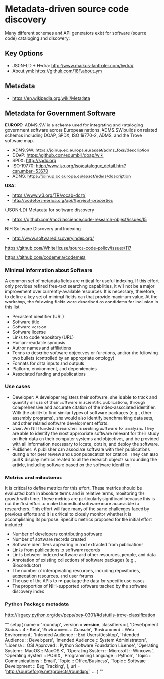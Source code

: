 # Metadata-driven source code discovery

Many different schemes and API generators exist for software (source code) cataloging and discovery:


## Key Options
* JSON-LD +  Hydra:  http://www.markus-lanthaler.com/hydra/
* About.yml:  https://github.com/18F/about_yml



## Metadata
* https://en.wikipedia.org/wiki/Metadata



## Metadata for Government Software

__EUROPE:__  ADMS.SW is a scheme used for integrating and cataloging government software across European nations. ADMS.SW builds on related schemas including DOAP, SPDX, ISO 19770-2, ADMS, and the Trove software map.
* ADMS.SW: https://joinup.ec.europa.eu/asset/adms_foss/description
* DOAP: https://github.com/edumbill/doap/wiki
* SPDX: http://spdx.org
* ISO-19770: http://www.iso.org/iso/catalogue_detail.htm?csnumber=53670
* ADMS: https://joinup.ec.europa.eu/asset/adms/description


__USA:__
* https://www.w3.org/TR/vocab-dcat/
* http://codeforamerica.org/api/#project-properties








(JSON-LD) Metadata for software discovery
* https://github.com/mozillascience/code-research-object/issues/15

NIH Software Discovery and Indexing
* http://www.softwarediscoveryindex.org/




https://github.com/WhiteHouse/source-code-policy/issues/117

https://github.com/codemeta/codemeta



### Minimal Information about Software

A common set of metadata fields are critical for useful indexing. If this effort only provides refined free-text searching capabilities, it will not be a major improvement over currently-available resources. It is necessary, therefore, to define a key set of minimal fields can that provide maximum value. At the workshop, the following fields were described as candidates for inclusion in this list:

* Persistent identifier (URL)
* Software title
* Software version
* Software license
* Links to code repository (URL)
* Human-readable synopsis
* Author names and affiliations
* Terms to describe software objectives or functions, and/or the following two bullets (controlled by an appropriate ontology)
* Formats for data inputs and outputs
* Platform, environment, and dependencies
* Associated funding and publications

### Use cases
* Developer: A developer registers their software, she is able to track and quantify all use of their software in scientific publications, through comprehensive and accurate citation of the index-associated identifier. With the ability to find similar types of software packages (e.g., other assembly programs), she would also identify benchmarking data sets, and other related software development efforts.
* User: An NIH funded researcher is seeking software for analysis. They are able to identify the most appropriate software relevant for their study on their data on their computer systems and objectives, and be provided with all information necessary to locate, obtain, and deploy the software.
* Publisher: A publisher can associate software with their publications during & for peer review and upon publication for citation. They can also pull & display metrics related to all the research objects surrounding the article, including software based on the software identifier.

### Metrics and milestones

It is critical to define metrics for this effort. These metrics should be evaluated both in absolute terms and in relative terms, monitoring the growth with time. These metrics are particularly significant because this is not the first effort to make biomedical software more accessible to researchers. This effort will face many of the same challenges faced by previous efforts and it is critical to closely monitor whether it is accomplishing its purpose. Specific metrics proposed for the initial effort included:

* Number of developers contributing software
* Number of software records created
* Software identifiers appearing in and extracted from publications
* Links from publications to software records
* Links between indexed software and other resources, people, and data
* Annotation of existing collections of software packages (e.g., Bioconductor)
* The number of interoperating resources, including repositories, aggregation resources, and user forums
* The use of the APIs to re-package the data for specific use cases
* The proportion of NIH-supported software tracked by the software discovery index



### Python Package metadata
http://legacy.python.org/dev/peps/pep-0301/#distutils-trove-classification

""
setup(
    name = "roundup",
    version = __version__,
    classifiers = [
        'Development Status :: 4 - Beta',
        'Environment :: Console',
        'Environment :: Web Environment',
        'Intended Audience :: End Users/Desktop',
        'Intended Audience :: Developers',
        'Intended Audience :: System Administrators',
        'License :: OSI Approved :: Python Software Foundation License',
        'Operating System :: MacOS :: MacOS X',
        'Operating System :: Microsoft :: Windows',
        'Operating System :: POSIX',
        'Programming Language :: Python',
        'Topic :: Communications :: Email',
        'Topic :: Office/Business',
        'Topic :: Software Development :: Bug Tracking',
    ],
    url = 'http://sourceforge.net/projects/roundup/',
    ...
)
""

